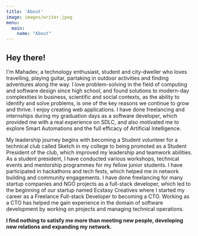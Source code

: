 ```yaml
---
title: 'About'
image: images/writer.jpeg
menu:
  main:
    name: "About"
---
```


## Hey there!

I'm Mahadev, a technology enthusiast, student and city-dweller who loves travelling, playing guitar, partaking in outdoor activities and finding adventures along the way. I love problem-solving in the field of computing and software design since high school, and found solutions to modern-day complexities in business, scientific and social contexts, as the ability to identify and solve problems, is one of the key reasons we continue to grow and thrive. I enjoy creating web applications. I have done freelancing and internships during my graduation days as a software developer, which provided me with a real experience on SDLC, and also motivated me to explore Smart Automations and the full efficacy of  Artificial Intelligence. 

My leadership journey begins with becoming a Student volunteer for a technical club called Sketch in my college to being promoted as a Student President of the club, which improved my leadership and teamwork abilities. As a student president, I have conducted various workshops, technical events and mentorship programmes for my fellow junior students. I have participated in hackathons and tech fests, which helped me in network building and community engagements. I have done freelancing for many startup companies and NGO projects as a full-stack developer, which led to the beginning of our startup named Ecstasy Creatives where I started my career as a Freelance Full-stack Developer to becoming a CTO. Working as a CTO has helped me gain experience in the domain of software development by working on projects and managing technical operations.

<b>I find nothing to satisfy me more than meeting new people, developing new relations and expanding my network.</b>
